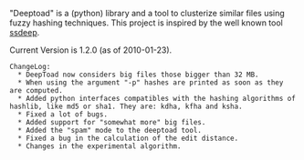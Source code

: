"Deeptoad" is a (python) library and a tool to clusterize similar files using fuzzy hashing techniques. This project is inspired by the well known tool [ssdeep](http://ssdeep.sourceforge.net/).

Current Version is 1.2.0 (as of 2010-01-23).

```
ChangeLog:
  * DeepToad now considers big files those bigger than 32 MB.
  * When using the argument "-p" hashes are printed as soon as they are computed.
  * Added python interfaces compatibles with the hashing algorithms of hashlib, like md5 or sha1. They are: kdha, kfha and ksha.
  * Fixed a lot of bugs.
  * Added support for "somewhat more" big files.
  * Added the "spam" mode to the deeptoad tool.
  * Fixed a bug in the calculation of the edit distance.
  * Changes in the experimental algorithm.
```
